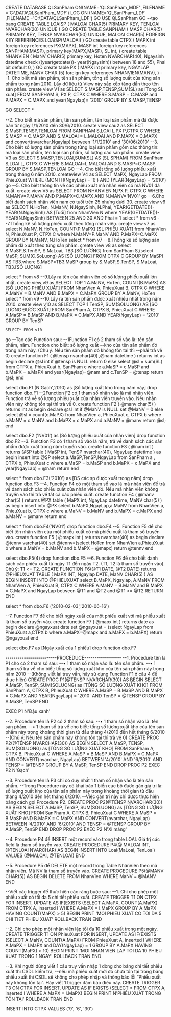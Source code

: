 CREATE DATABASE QLSanPham
ON(NAME='QLSanPham_MDF' ,FILENAME ='C:\DATA\QLSanPham_MDF')
LOG ON (NAME='QLSanPham_LDF' ,FILENAME ='C:\DATA\QLSanPham_LDF')
GO
USE QLSanPham
GO
--tao bang
CREATE TABLE LOAISP
(
	MALOAI CHAR(5) PRIMARY KEY,
	TENLOAI NVARCHAR(20) UNIQUE
)
GO
CREATE TABLE SANPHAM 
(
	MASP CHAR(5) PRIMARY KEY,
	TENSP NVARCHAR(50) UNIQUE,
	MALOAI CHAR(5) FOREIGN KEY REFERENCES LOAISP(MALOAI)
)
GO
create table CTPX
(
	MAPX int foreign key references PX(MAPX),
	MASP int foreign key references SANPHAM(MASP),
	primary key(MAPX,MASP),
	SL int,
)
create table NHANVIEN
(
	MaNV CHAR(5) primary key,
	Hoten NVARCHAR(40),
	Ngaysinh datetime check ((year(getdate())- year(Ngaysinh)) between 18 and 55),
	Phai bit default 0,
)
GO
create table PX
(
	MAPX int primary key,
	NGAYLAP DATETIME,
	MANV CHAR (5) foreign key references NHANVIEN(MANV),
)
﻿--1. Cho biết mã sản phẩm, tên sản phẩm, tổng số lượng xuất của từng sản phẩm trong năm 2010. Lấy dữ liệu từ View này sắp xếp tăng dần theo tên sản phẩm.
create view V1
as
SELECT S.MASP,TENSP,SUM(SL) as [Tong SL xuat]
FROM SANPHAM S, PX P, CTPX C 
WHERE S.MASP = C.MASP and P.MAPX = C.MAPX and year(Ngaylap)= '2010'
GROUP BY S.MASP,TENSP

GO
SELECT *

--2. Cho biết mã sản phẩm, tên sản phẩm, tên loại sản phẩm mà đã được bán từ ngày 1/1/2010 đến 30/6/2010.
create view cau2
as
SELECT S.MaSP,TENSP,TENLOAI
FROM SANPHAM S,LOAI L,PX P,CTPX C
WHERE S.MASP = C.MASP AND S.MALOAI = L.MALOAI AND P.MAPX = C.MAPX and convert(nvarchar,Ngaylap) between '1/1/2010' and '30/06/2010' 
--3. Cho biết số lượng sản phẩm trong từng loại sản phẩm gồm các thông tin: mã loại sản phẩm, tên loại sản phẩm, số lượng các sản phẩm.
create view V3
as
SELECT S.MASP,TENLOAI,SUM(SL) AS (SL SPHAM)
FROM SanPham S,LOAI L, CTPX C
WHERE S.MALOAI=L.MALOAI AND S.MASP=C.MASP
GROUP BY S.MASP,TENLOAI
GO
--4. Cho biết tổng số lượng phiếu xuất trong tháng 6 năm 2010.
createview V4
as
SELECT MaPX, NgayLap
FROM PhieuXuat
WHERE (MONTH(NgayLap) = '6') AND (YEAR(NgayLap) = '2010')
go
--5. Cho biết thông tin về các phiếu xuất mà nhân viên có mã NV01 đã xuất.
create view V5
as
SELECT 
FROM NHANVIEN N,PX P, CTPX C
WHERE N.MANV=P.MANV AND P.MAPX=C.MAPX AND N.MANV='NV01'
go
--6.Cho biết danh sách nhân viên nam có tuổi trên 25 nhưng dưới 30.
create view v6
as
	SELECT N.HoTen, N.MaNV, N.NgaySinh, N.Phai, YEAR(GETDATE())- YEAR(N.NgaySinh) AS [Tuổi]
	from  NhanVien N
	where YEAR(GETDATE())- YEAR(N.NgaySinh) BETWEEN 25 AND 30 
	AND Phai = 1 
select * from v6
--7.Thống kê số lượng phiếu xuất theo từng nhân viên.
create view v7
as
	select N.MaNV, N.HoTen, COUNT(P.MaPX) [SL PHIẾU XUẤT]
	from NhanVien N, PhieuXuat P, CTPX C
	where N.MaNV=P.MaNV AND P.MaPX=C.MaPX
	GROUP BY N.MaNV, N.HoTen
select * from v7
--8.Thống kê số lượng sản phẩm đã xuất theo từng sản phẩm.
create view v8
as
	select S.MaSP,S.TenSP, S.MaLoai, TB3.[SỐ LƯỢNG]
	from SanPham S,(select MaSP, SUM(C.SoLuong) AS [SỐ LƯỢNG]
					FROM CTPX C
					GROUP BY MaSP) AS TB3
	where S.MaSP=TB3.MaSP 
	group by S.MaSP,S.TenSP, S.MaLoai, TB3.[SỐ LƯỢNG]

select * from v8
--9.Lấy ra tên của nhân viên có số lượng phiếu xuất lớn nhất.
create view v9
as
	SELECT TOP 1 A.MaNV, HoTen, COUNT(B.MaPX) AS [SỐ LƯỢNG PHIẾU XUẤT]
	FROM NhanVien A, PhieuXuat B, CTPX C
	WHERE A.MaNV = B.MaNV AND B.MaPX = C.MaPX
	GROUP BY A.MaNV, HoTen
select * from v9
--10.Lấy ra tên sản phẩm được xuất nhiều nhất trong năm 2010.
create view v10
as
	SELECT TOP 1 TenSP, SUM(SOLUONG) AS [SỐ LƯỢNG ĐƯỢC XUẤT]
	FROM SanPham A, CTPX B, PhieuXuat C
	WHERE A.MaSP = B.MaSP AND B.MaPX = C.MaPX AND YEAR(NgayLap) = '2010'
	GROUP BY TenSP

	SELECT* FROM v10
go
--Tạo các Function sau:
--1Function F1 có 2 tham số vào là: tên sản phẩm, năm. Function cho biết: số lượng xuất
--kho của tên sản phẩm đó trong năm này. (Chú ý: Nếu tên sản phẩm đó không tồn tại thì
--phải trả về 0)
create function F1
(
	@tensp nvarchar(40)
	,@nam datetime
)
returns int
as
begin
	declare @sl int
	if @tensp is NULL
		return 0
	else
		select @sl = sum(SL)
		from CTPX a, PhieuXuat b, SanPham c
		where a.MaSP = c.MaSP and b.MaPX = a.MaPX and year(Ngaylap)=@nam and c.TenSP = @tensp
	return @sl;
end

select dbo.F1 (N'Gạch',2010) as [Số lượng xuất kho trong năm này]
drop function dbo.F1
--2Function F2 có 1 tham số nhận vào là mã nhân viên. Function trả về số lượng phiếu xuất của nhân viên truyền vào. Nếu nhân viên này không tồn tại thì trả về 0.
create function F2
(
	@manv char(5)
)
returns int
as
begin
	declare @sl int
	if @MaNV is NULL
		set @MaNV = 0
	else
		select @sl = count(c.MaPX)
		from NhanVien a, PhieuXuat c, CTPX b
		where a.MaNV = c.MaNV and b.MaPX = c.MaPX and a.MaNV = @manv
	return @sl;
end

select dbo.F2 ('NV01') as [Số lượng phiếu xuất của nhân viên]
drop function dbo.F2
--3.	Function F3 có 1 tham số vào là năm, trả về danh sách các sản phẩm được xuất trong năm truyền vào. 
create function F3
(
	@nam int
)
returns @SP table
(
	MaSP int,
	TenSP nvarchar(40),
	NgayLap datetime
)
as
begin
	insert into @SP
	select a.MaSP,TenSP,NgayLap
				from SanPham a , CTPX b, PhieuXuat c
				where a.MaSP = b.MaSP and b.MaPX = c.MaPX and year(NgayLap) = @nam
	return
end

select * from dbo.F3('2010') as [DS các sp được xuất trong năm]
drop function dbo.F3
--4.	Function F4 có một tham số vào là mã nhân viên để trả về danh sách các phiếu xuất của nhân viên đó. Nếu mã nhân viên không truyền vào thì trả về tất cả các phiếu xuất.
create function F4
(
	@manv char(5)
)
returns @PX table
(
	MaPX int,
	NgayLap datetime,
	MaNV char(5)
)
as
begin
		insert into @PX
		select b.MaPX,NgayLap,a.MaNV
		from NhanVien a, PhieuXuat b, CTPX c
		where a.MaNV = b.MaNV and b.MaPX = c.MaPX and a.MaNV = @manv
		return
end

select * from dbo.F4('NV01')
drop function dbo.F4
--5.	Function F5 để cho biết tên nhân viên của một phiếu xuất có mã phiếu xuất là tham số truyền vào.
create function F5
(
	@mapx int
)
returns nvarchar(40)
as
begin
	declare @tennv varchar(40) 
	set @tennv=(select HoTen from NhanVien a,PhieuXuat b where a.MaNV = b.MaNV and b.MaPX = @mapx)
	return @tennv
end

select dbo.F5(4)
drop function dbo.F5
--6.	Function F6 để cho biết danh sách các phiếu xuất từ ngày T1 đến ngày T2. (T1, T2 là tham số truyền vào). Chú ý: T1 <= T2.
CREATE FUNCTION F6(@T1 DATE, @T2 DATE)
returns @PHIEUXUAT TABLE
(
	MaPX INT,
	Ngaylap DATE,
	MaNV CHAR(5)
)
AS
BEGIN
	INSERT INTO @PHIEUXUAT
	select B.MaPX, Ngaylap, A.MaNV
	FROM NhanVien A, PhieuXuat B, CTPX C
	WHERE A.MaNV = B.MaNV and B.MaPX = C.MaPX and NgayLap between @T1 and @T2 and @T1 <= @T2
	RETURN
END

select * from dbo.F6 ('2010-02-03','2010-06-16')

--7.	Function F7 để cho biết ngày xuất của một phiếu xuất với mã phiếu xuất là tham số truyền vào.
create function F7
(
	@mapx int
)
returns date
as
begin
	declare @ngayxuat date
	set @ngayxuat = (select NgayLap
						from PhieuXuat a,CTPX b
						where a.MaPX=@mapx and a.MaPX = b.MaPX)
	return @ngayxuat
end

select dbo.F7 as [Ngày xuất của 1 phiếu]
drop function dbo.F7

-------------------------PROCEDUCE------------------
--1.	Procedure tên là P1 cho có 2 tham số sau:
--•	1 tham số nhận vào là: tên sản phẩm.
--•	1 tham số trả về cho biết: tổng số lượng xuất kho của tên sản phẩm này trong năm 2010 
--(Không viết lại truy vấn, hãy sử dụng Function F1 ở câu 4 để thực hiện)
CREATE PROC P1(@TENSP NVARCHAR(30))
AS
	BEGIN
		SELECT A.MaSP, TenSP, SUM(SOLUONG) as [TỔNG SỐ LƯỢNG XUẤT KHO]
		FROM SanPham A, CTPX B, PhieuXuat C
		WHERE A.MaSP = B.MaSP AND B.MaPX = C.MaPX AND YEAR(NgayLap) = '2010' AND TenSP = @TENSP
		GROUP BY A.MaSP, TenSP
	END

EXEC P1 N'Đậu xanh'		

--2.	Procedure tên là P2 có 2 tham số sau:
--•	1 tham số nhận vào là: tên sản phẩm.
--•	1 tham số trả về cho biết: tổng số lượng xuất kho của tên sản phẩm này trong khoảng thời gian từ đầu tháng 4/2010 đến hết tháng 6/2010 
--(Chú ý: Nếu tên sản phẩm này không tồn tại thì trả về 0)
CREATE PROC P2(@TENSP NVARCHAR(30))
AS
	BEGIN
		SELECT A.MaSP, TENSP, SUM(SOLUONG) as [TỔNG SỐ LƯỢNG XUẤT KHO]
		FROM SanPham A, CTPX B, PhieuXuat C
		WHERE A.MaSP = B.MaSP AND B.MaPX = C.MaPX AND CONVERT(nvarchar, NgayLap) BETWEEN '4/2010' AND '6/2010' AND TENSP = @TENSP
		GROUP BY A.MaSP, TenSP
	END
DROP PROC P2
EXEC P2 N'Gạch'

--3.	Procedure tên là P3 chỉ có duy nhất 1 tham số nhận vào là tên sản phẩm. 
--Trong Procedure này có khai báo 1 biến cục bộ được gán giá trị là: số lượng xuất kho của tên sản phẩm này trong khoảng thời gian từ đầu tháng 4/2010 đến hết tháng 6/2010. 
--Việc gán trị này chỉ được thực hiện bằng cách gọi Procedure P2.
CREATE PROC P2(@TENSP NVARCHAR(30))
AS
	BEGIN
		SELECT A.MaSP, TenSP, SUM(SOLUONG) as [TỔNG SỐ LƯỢNG XUẤT KHO]
		FROM SanPham A, CTPX B, PhieuXuat C
		WHERE A.MaSP = B.MaSP AND B.MaPX = C.MaPX AND CONVERT(nvarchar, NgayLap) BETWEEN '4/2010' AND '6/2010' AND TENSP = @TENSP
		GROUP BY A.MaSP, TenSP
	END
DROP PROC P2
EXEC P2 N'Xi măng'


--4.	Procedure P4 để INSERT một record vào trong table LOAI. Giá trị các field là tham số truyền vào.
CREATE PROCEDURE P4(@ MALOAI INT, @TENLOAI NVARCHAR)
AS 
BEGIN 
	INSERT INTO Loai(MaLoai, TenLoai) 
	VALUES (@MALOAI, @TENLOAI) 
END 
	
--5.	Procedure P5 để DELETE một record trong Table NhânViên theo mã nhân viên. Mã NV là tham số truyền vào.
CREATE PROCEDURE P5(@MANV CHAR(5)) 
AS 
BEGIN 
	DELETE FROM NhanVien
	WHERE MaNV = @MANV 
END 

--Viết các trigger để thực hiện các ràng buộc sau:
--1.	Chỉ cho phép một phiếu xuất có tối đa 5 chi tiết phiếu xuất.
CREATE TRIGGER T1 ON CTPX
FOR INSERT, UPDATE
AS
	IF(EXISTS (SELECT A.MaPX, COUNT(A.MaPX)
			   FROM CTPX A, inserted I
			   WHERE A.MaPX = I.MaPX
			   GROUP BY A.MaPX
			   HAVING COUNT(MaPX) > 5)
BEGIN
		PRINT 'MOI PHIEU XUAT CO TOI DA 5 CHI TIET PHIEU XUAT'
		ROLLBACK TRAN
END


--2.	Chỉ cho phép một nhân viên lập tối đa 10 phiếu xuất trong một ngày.
CREATE TRIGGER T1 ON PhieuXuat
FOR INSERT, UPDATE
AS
	IF(EXISTS (SELECT A.MaNV, COUNT(A.MaPX)
			   FROM PhieuXuat A, inserted I
			   WHERE A.MaPX = I.MaPX and DAY(NgayLap) = 1
			   GROUP BY A.MaPX
			   HAVING COUNT(MaPX) > 10) 
BEGIN
		PRINT 'MOI NHAN VIEN LAP TOI DA 10 PHIEU XUAT TRONG 1 NGAY'
		ROLLBACK TRAN
END


--3.	Khi người dùng viết 1 câu truy vấn nhập 1 dòng cho bảng chi tiết phiếu xuất thì CSDL kiểm tra, 
--nếu mã phiếu xuất mới đó chưa tồn tại trong bảng phiếu xuất thì CSDL sẽ không cho phép nhập và thông báo lỗi “Phiếu xuất này không tồn tại”. Hãy viết 1 trigger đảm bảo điều này.
CREATE TRIGGER T3 ON CTPX
FOR INSERT, UPDATE
AS
	IF EXISTS (SELECT *
			   FROM CTPX A, inserted I
			   WHERE A.MaPX = I.MaPX)
BEGIN
	PRINT N'PHIẾU XUẤT TRONG TỒN TẠI'
	ROLLBACK TRAN
END

INSERT INTO CTPX VALUES ('9', '6', '30')
